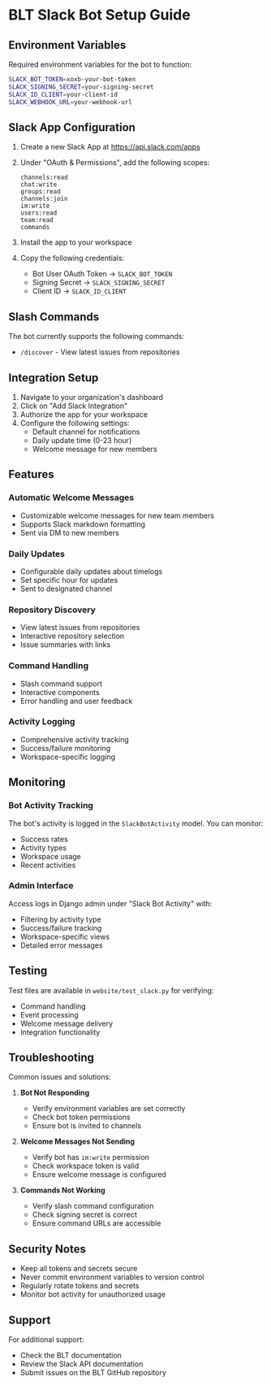 # BLT Slack Bot Setup Guide

## Environment Variables

Required environment variables for the bot to function:

```bash
SLACK_BOT_TOKEN=xoxb-your-bot-token
SLACK_SIGNING_SECRET=your-signing-secret
SLACK_ID_CLIENT=your-client-id
SLACK_WEBHOOK_URL=your-webhook-url
```

## Slack App Configuration

1. Create a new Slack App at https://api.slack.com/apps

2. Under "OAuth & Permissions", add the following scopes:
   ```
   channels:read
   chat:write
   groups:read
   channels:join
   im:write
   users:read
   team:read
   commands
   ```

3. Install the app to your workspace

4. Copy the following credentials:
   - Bot User OAuth Token → `SLACK_BOT_TOKEN`
   - Signing Secret → `SLACK_SIGNING_SECRET`
   - Client ID → `SLACK_ID_CLIENT`

## Slash Commands

The bot currently supports the following commands:
- `/discover` - View latest issues from repositories

## Integration Setup

1. Navigate to your organization's dashboard
2. Click on "Add Slack Integration"
3. Authorize the app for your workspace
4. Configure the following settings:
   - Default channel for notifications
   - Daily update time (0-23 hour)
   - Welcome message for new members

## Features

### Automatic Welcome Messages
- Customizable welcome messages for new team members
- Supports Slack markdown formatting
- Sent via DM to new members

### Daily Updates
- Configurable daily updates about timelogs
- Set specific hour for updates
- Sent to designated channel

### Repository Discovery
- View latest issues from repositories
- Interactive repository selection
- Issue summaries with links

### Command Handling
- Slash command support
- Interactive components
- Error handling and user feedback

### Activity Logging
- Comprehensive activity tracking
- Success/failure monitoring
- Workspace-specific logging

## Monitoring

### Bot Activity Tracking
The bot's activity is logged in the `SlackBotActivity` model. You can monitor:
- Success rates
- Activity types
- Workspace usage
- Recent activities

### Admin Interface
Access logs in Django admin under "Slack Bot Activity" with:
- Filtering by activity type
- Success/failure tracking
- Workspace-specific views
- Detailed error messages

## Testing

Test files are available in `website/test_slack.py` for verifying:
- Command handling
- Event processing
- Welcome message delivery
- Integration functionality

## Troubleshooting

Common issues and solutions:

1. **Bot Not Responding**
   - Verify environment variables are set correctly
   - Check bot token permissions
   - Ensure bot is invited to channels

2. **Welcome Messages Not Sending**
   - Verify bot has `im:write` permission
   - Check workspace token is valid
   - Ensure welcome message is configured

3. **Commands Not Working**
   - Verify slash command configuration
   - Check signing secret is correct
   - Ensure command URLs are accessible

## Security Notes

- Keep all tokens and secrets secure
- Never commit environment variables to version control
- Regularly rotate tokens and secrets
- Monitor bot activity for unauthorized usage

## Support

For additional support:
- Check the BLT documentation
- Review the Slack API documentation
- Submit issues on the BLT GitHub repository 
